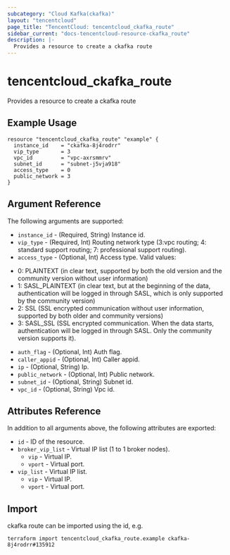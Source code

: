 ```yaml
---
subcategory: "Cloud Kafka(ckafka)"
layout: "tencentcloud"
page_title: "TencentCloud: tencentcloud_ckafka_route"
sidebar_current: "docs-tencentcloud-resource-ckafka_route"
description: |-
  Provides a resource to create a ckafka route
---
```


# tencentcloud_ckafka_route

Provides a resource to create a ckafka route

## Example Usage

```hcl
resource "tencentcloud_ckafka_route" "example" {
  instance_id    = "ckafka-8j4rodrr"
  vip_type       = 3
  vpc_id         = "vpc-axrsmmrv"
  subnet_id      = "subnet-j5vja918"
  access_type    = 0
  public_network = 3
}
```

## Argument Reference

The following arguments are supported:

* `instance_id` - (Required, String) Instance id.
* `vip_type` - (Required, Int) Routing network type (3:vpc routing; 4: standard support routing; 7: professional support routing).
* `access_type` - (Optional, Int) Access type. Valid values:
- 0: PLAINTEXT (in clear text, supported by both the old version and the community version without user information)
- 1: SASL_PLAINTEXT (in clear text, but at the beginning of the data, authentication will be logged in through SASL, which is only supported by the community version)
- 2: SSL (SSL encrypted communication without user information, supported by both older and community versions)
- 3: SASL_SSL (SSL encrypted communication. When the data starts, authentication will be logged in through SASL. Only the community version supports it).
* `auth_flag` - (Optional, Int) Auth flag.
* `caller_appid` - (Optional, Int) Caller appid.
* `ip` - (Optional, String) Ip.
* `public_network` - (Optional, Int) Public network.
* `subnet_id` - (Optional, String) Subnet id.
* `vpc_id` - (Optional, String) Vpc id.

## Attributes Reference

In addition to all arguments above, the following attributes are exported:

* `id` - ID of the resource.
* `broker_vip_list` - Virtual IP list (1 to 1 broker nodes).
  * `vip` - Virtual IP.
  * `vport` - Virtual port.
* `vip_list` - Virtual IP list.
  * `vip` - Virtual IP.
  * `vport` - Virtual port.



## Import

ckafka route can be imported using the id, e.g.

```
terraform import tencentcloud_ckafka_route.example ckafka-8j4rodrr#135912
```

